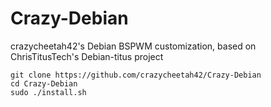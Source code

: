 # Crazy-Debian
crazycheetah42's Debian BSPWM customization, based on ChrisTitusTech's Debian-titus project
 

```
git clone https://github.com/crazycheetah42/Crazy-Debian
cd Crazy-Debian
sudo ./install.sh
```

